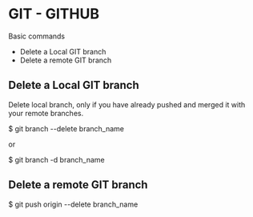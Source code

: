 # GIT - GITHUB

Basic commands
* Delete a Local GIT branch
* Delete a remote GIT branch

## Delete a Local GIT branch

Delete local branch, only if you have already pushed and merged it with your remote branches.

$ git branch --delete branch_name

or

$ git branch -d branch_name

## Delete a remote GIT branch

$ git push origin --delete branch_name
